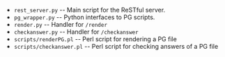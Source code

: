 
- ``rest_server.py`` -- Main script for the ReSTful server.
- ``pg_wrapper.py`` -- Python interfaces to PG scripts.
- ``render.py`` -- Handler for ``/render``
- ``checkanswer.py`` -- Handler for ``/checkanswer``
- ``scripts/renderPG.pl`` -- Perl script for rendering a PG file
- ``scripts/checkanswer.pl`` -- Perl script for checking answers of a PG file
